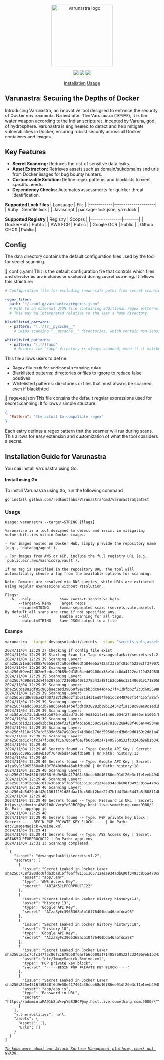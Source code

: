 <p align="center">
    <img src="https://devanghacks.in/varunastra/croped_logo.png" alt="varunastra logo" width="200">
  <br>
</p>
<p align="center">
<a href="https://www.gnu.org/licenses/gpl-3.0.en.html/"><img src="https://img.shields.io/badge/license-GPL_3.0-_red.svg"></a>
<a href="https://goreportcard.com/badge/github.com/redhuntlabs/Varunastra"><img src="https://goreportcard.com/badge/github.com/redhuntlabs/Varunastra"></a>
<a href="https://go.dev/blog/go1.22.5"><img src="https://img.shields.io/github/go-mod/go-version/Devang-Solanki/Varunastra"></a>
</p>
<p align="center">
  <a href="#installation-guide-for-varunastra">Installation</a>
  <a href="#usage">Usage</a>
</p>


## Varunastra: Securing the Depths of Docker

Introducing Varunastra, an innovative tool designed to enhance the security of Docker environments. Named after The Varunastra (वरुणास्त्र), it is the water weapon according to the Indian scriptures, incepted by Varuna, god of hydrosphere. Varunastra is engineered to detect and help mitigate vulnerabilities in Docker, ensuring robust security across all Docker containers and images.

## Key Features

- **Secret Scanning:** Reduces the risk of sensitive data leaks.
- **Asset Extraction:** Retrieves assets such as domain/subdomains and urls from Docker images for bug bounty hunters.
- **Customizable Solution:** Define regex patterns and blacklists to meet specific needs.
- **Dependency Checks:** Automates assessments for quicker threat identification.

**Supported Lock Files**
| Language   | File                |
|------------|---------------------|
| Ruby       | Gemfile.lock        |
| Javascript | package-lock.json, yarn.lock   |

**Supported Registry**
| Registry       | Scopes |
|----------------|--------|
| DockerHub      | Public |
| AWS ECR        | Public |
| Google GCR     | Public |
| Github GHCR    | Public |


## Config

The data directory contains the default configuration files used by the tool for secret scanning.

🔧 config.yaml
This is the default configuration file that controls which files and directories are included or excluded during secret scanning. It follows this structure:
```yaml
# Configuration file for excluding known-safe paths from secret scanning.

regex_files:
  path: "~/.config/varunastra/regexes.json"
  # Path to an external JSON file containing additional regex patterns.
  # This may be interpreted relative to the user's home directory.

blacklisted_patterns:
  - pattern: "(.*/)?__pycache__"
    # Skips scanning "__pycache__" directories, which contain non-sensitive Python bytecode.

whitelisted_patterns:
  - pattern: "(.*/)?app"
    # Ensures the "/app" directory is always scanned, even if it matches a blacklisted pattern.

```
This file allows users to define:
- Regex file path for additional scanning rules
- Blacklisted patterns: directories or files to ignore to reduce false positives
- Whitelisted patterns: directories or files that must always be scanned, even if blacklisted

📄 regexes.json
This file contains the default regular expressions used for secret scanning. It follows a simple structure:
```json
{
  "Pattern": "the actual Go-compatible regex"
}
```

Each entry defines a regex pattern that the scanner will run during scans. This allows for easy extension and customization of what the tool considers a secret.

## Installation Guide for Varunastra

You can install Varunastra using Go.

#### Install using Go

To install Varunastra using Go, run the following command:

```bash
go install github.com/redhuntlabs/Varunastra/cmd/varunastra@latest
```

### Usage

```
Usage: varunastra --target=STRING [flags]

Varunastra is a tool designed to detect and assist in mitigating vulnerabilities within Docker images.

- For images hosted on Docker Hub, simply provide the repository name (e.g., `datadog/agent`).

- For images from AWS or GCP, include the full registry URL (e.g., `public.ecr.aws/hashicorp/vault`).

If no tag is specified in the repository URL, the tool will automatically choose a tag from the available options for scanning.

Note: Domains are resolved via DNS queries, while URLs are extracted using regular expressions without resolution.

Flags:
  -h, --help             Show context-sensitive help.
      --target=STRING    Target repos
      --scans=STRING     Comma-separated scans (secrets,vuln,assets). By default all scans are true if not specified any.
      --all              Enable scanning for all tags.
      --output=STRING    Save JSON output to a file
```

#### Example 

```bash
varunastra --target devangsolankii/secrets --scans "secrets,vuln,assets"
```

```
2024/11/04 12:29:37 Checking if config file exist
2024/11/04 12:29:39 Starting Scan for Tag: devangsolankii/secrets:v1.2
2024/11/04 12:29:39 Scanning Layer: sha256:51edc9808576655e8f3a0ce89e6d4d84eeba742af3376fc01d4522ecff379072
2024/11/04 12:29:39 Scanning Layer: sha256:59ee42d02ee5edca29b89e9d18b5bedd9400da38e1dcc0da4f22eaf19d24983b
2024/11/04 12:29:39 Scanning Layer: sha256:7d98d813d54f6207a57721008a4081378343ad8f1b2db66c121406019171805b
2024/11/04 12:29:39 Scanning Layer: sha256:da802df85c965baeca9d39869f9e2cbb3dc844d4627f413bfbb2f2c3d6055988
2024/11/04 12:29:39 Scanning Layer: sha256:e3d8693bad2fd07287529dd2f1bc71d431ed97f061cc8440707f144165fa8afc
2024/11/04 12:29:39 Scanning Layer: sha256:7aadc5092c3b7a865666b14bef3d4d038282b19b124542f1a158c98ea8c1ed1b
2024/11/04 12:29:39 Scanning Layer: sha256:eb173c1dbe92b367644a53adf5c004908921fa91460c054f2746046e481603fb
2024/11/04 12:29:39 Scanning Layer: sha256:d1d2216adb3bcbe1bb6f32f18f4b3a58350c5e2e7810728a488f405a444534ea
2024/11/04 12:29:39 Scanning Layer: sha256:f110c757afc5699d6587a989cc741d88e170d259506ecd3b6d9d0169c2dd1a47
2024/11/04 12:29:39 Scanning Layer: sha256:ad1c7cfc347f5c86fc2678b58f6a8fb6c6003471405760532fc3240b9eb1b343
2024/11/04 12:29:40
2024/11/04 12:29:40 Secrets found -> Type: Google API Key | Secret: AIzaSy0c3965368a6b10f7640dbda46abfdca98 | On Path: history:13
2024/11/04 12:29:40
2024/11/04 12:29:40 Secrets found -> Type: Google API Key | Secret: AIzaSy0c3965368a6b10f7640dbda46abfdca98 | On Path: history:18
2024/11/04 12:29:40 Scanning Layer: sha256:225e4516f59838f6d9e50e417461a30cce68d46786ee91df26e3c11e1eeb4948
2024/11/04 12:29:40 Scanning Layer: sha256:758f280dcc0fda3ba816ff06ff816511657120ea934adb600f3493c865a470cd
2024/11/04 12:29:40 Scanning Layer: sha256:4d5d29abf42d13611191d85daa10cc50bf2bde22d7bfd4f3de5447a5d888f14b
2024/11/04 12:29:40
2024/11/04 12:29:40 Secrets found -> Type: Password in URL | Secret: https://admmin:APA91b8uVvvpYoSJBCP@my.host.live.something.com:9000/" | On Path: app/app.js
2024/11/04 12:29:40
2024/11/04 12:29:40 Secrets found -> Type: PGP private key block | Secret: -----BEGIN PGP PRIVATE KEY BLOCK----- | On Path: etc/ImageMagick-6/mime.xml
2024/11/04 12:29:41
2024/11/04 12:29:41 Secrets found -> Type: AWS Access Key | Secret: ABIAK52LPFORPRUCRC22 | On Path: app/.env
2024/11/04 12:31:13 Scanning completed.
[
  {
    "target": "devangsolankii/secrets:v1.2",
    "secrets": [
      {
        "issue": "Secret Leaked in Docker Layer sha256:758f280dcc0fda3ba816ff06ff816511657120ea934adb600f3493c865a470cd",
        "asset": "app/.env",
        "type": "AWS Access Key",
        "secret": "ABIAK52LPFORPRUCRC22"
      },
      {
        "issue": "Secret Leaked in Docker History history:13",
        "asset": "history:13",
        "type": "Google API Key",
        "secret": "AIzaSy0c3965368a6b10f7640dbda46abfdca98"
      },
      {
        "issue": "Secret Leaked in Docker History history:18",
        "asset": "history:18",
        "type": "Google API Key",
        "secret": "AIzaSy0c3965368a6b10f7640dbda46abfdca98"
      },
      {
        "issue": "Secret Leaked in Docker Layer sha256:ad1c7cfc347f5c86fc2678b58f6a8fb6c6003471405760532fc3240b9eb1b343",
        "asset": "etc/ImageMagick-6/mime.xml",
        "type": "PGP private key block",
        "secret": "-----BEGIN PGP PRIVATE KEY BLOCK-----"
      },
      {
        "issue": "Secret Leaked in Docker Layer sha256:225e4516f59838f6d9e50e417461a30cce68d46786ee91df26e3c11e1eeb4948",
        "asset": "app/app.js",
        "type": "Password in URL",
        "secret": "https://admmin:APA91b8uVvvpYoSJBCP@my.host.live.something.com:9000/\"\n"
      }
    ],
    "vulnerabilities": null,
    "assets": {
      "assets": [],
      "urls": []
    }
  }
]
```


*[`To know more about our Attack Surface Management platform, check out NVADR.`](https://redhuntlabs.com/nvadr)*